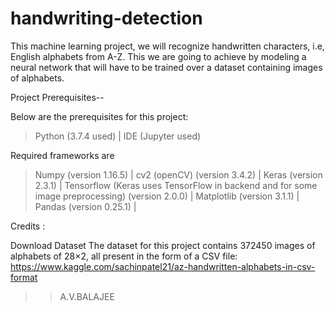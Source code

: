 # handwriting-detection
This machine learning project, we will recognize handwritten characters, i.e, English alphabets from A-Z. 
This we are going to achieve by modeling a neural network that will have to be trained over a dataset containing images of alphabets.

Project Prerequisites--

Below are the prerequisites for this project:

>Python (3.7.4 used)   |
>IDE (Jupyter used)

Required frameworks are

>Numpy (version 1.16.5) |
>cv2 (openCV) (version 3.4.2) |
>Keras (version 2.3.1) |
>Tensorflow (Keras uses TensorFlow in backend and for some image preprocessing) (version 2.0.0) |
>Matplotlib (version 3.1.1) |
>Pandas (version 0.25.1) |

Credits :

Download Dataset
The dataset for this project contains 372450 images of alphabets of 28×2, all present in the form of a CSV file:
https://www.kaggle.com/sachinpatel21/az-handwritten-alphabets-in-csv-format

>>A.V.BALAJEE
